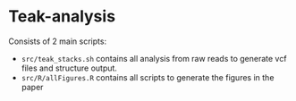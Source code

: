 # Teak-analysis
 
Consists of 2 main scripts: 
* `src/teak_stacks.sh` contains all analysis from raw reads to generate vcf files and structure output. 
* `src/R/allFigures.R` contains all scripts to generate the figures in the paper
